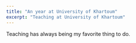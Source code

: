 ```yaml
---
title: "An year at University of Khartoum"
excerpt: "Teaching at University of Khartoum"
---
```


Teaching has always being my favorite thing to do.